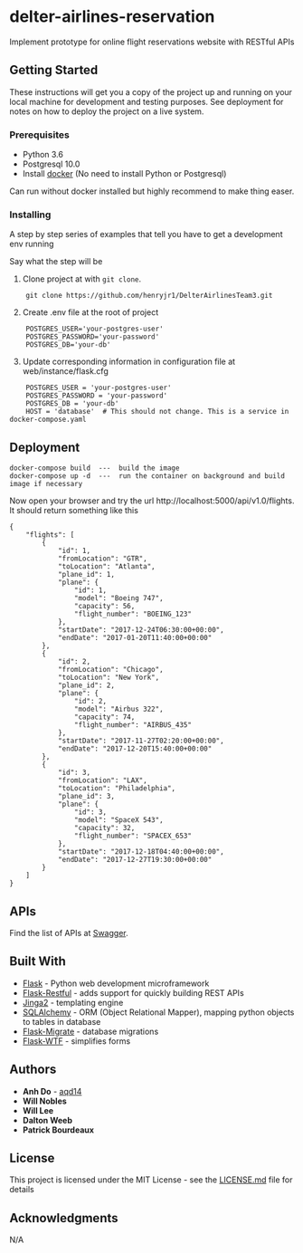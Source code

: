 # delter-airlines-reservation
Implement prototype for online flight reservations website with RESTful APIs

## Getting Started

These instructions will get you a copy of the project up and running on your local machine for development and testing purposes. See deployment for notes on how to deploy the project on a live system.

### Prerequisites
* Python 3.6
* Postgresql 10.0
* Install [docker](https://docs.docker.com/engine/installation/) (No need to install Python or Postgresql)

Can run without docker installed but highly recommend to make thing easer.

### Installing

A step by step series of examples that tell you have to get a development env running

Say what the step will be

1. Clone project at with ```git clone```.
```
    git clone https://github.com/henryjr1/DelterAirlinesTeam3.git
```
2. Create .env file at the root of project

```
    POSTGRES_USER='your-postgres-user'
    POSTGRES_PASSWORD='your-password'
    POSTGRES_DB='your-db'
```

3. Update corresponding information in configuration file at web/instance/flask.cfg
```
    POSTGRES_USER = 'your-postgres-user'
    POSTGRES_PASSWORD = 'your-password'
    POSTGRES_DB = 'your-db'
    HOST = 'database'  # This should not change. This is a service in docker-compose.yaml
```

## Deployment
```
docker-compose build  ---  build the image
docker-compose up -d  ---  run the container on background and build image if necessary
```

Now open your browser and try the url http://localhost:5000/api/v1.0/flights. It should return something like this
```
{
    "flights": [
        {
            "id": 1,
            "fromLocation": "GTR",
            "toLocation": "Atlanta",
            "plane_id": 1,
            "plane": {
                "id": 1,
                "model": "Boeing 747",
                "capacity": 56,
                "flight_number": "BOEING_123"
            },
            "startDate": "2017-12-24T06:30:00+00:00",
            "endDate": "2017-01-20T11:40:00+00:00"
        },
        {
            "id": 2,
            "fromLocation": "Chicago",
            "toLocation": "New York",
            "plane_id": 2,
            "plane": {
                "id": 2,
                "model": "Airbus 322",
                "capacity": 74,
                "flight_number": "AIRBUS_435"
            },
            "startDate": "2017-11-27T02:20:00+00:00",
            "endDate": "2017-12-20T15:40:00+00:00"
        },
        {
            "id": 3,
            "fromLocation": "LAX",
            "toLocation": "Philadelphia",
            "plane_id": 3,
            "plane": {
                "id": 3,
                "model": "SpaceX 543",
                "capacity": 32,
                "flight_number": "SPACEX_653"
            },
            "startDate": "2017-12-18T04:40:00+00:00",
            "endDate": "2017-12-27T19:30:00+00:00"
        }
    ]
}
```
## APIs
Find the list of APIs at [Swagger](https://app.swaggerhub.com/apis/DelterArlines/DelterAirlinesAPI/1.0.0).


## Built With
* [Flask](http://flask.pocoo.org/]) - Python web development microframework
* [Flask-Restful](https://flask-restful.readthedocs.io/en/latest/) - adds support for quickly building REST APIs
* [Jinga2](http://jinja.pocoo.org/docs/2.10/) - templating engine
* [SQLAlchemy](https://www.sqlalchemy.org/) - ORM (Object Relational Mapper), mapping python objects to tables in database
* [Flask-Migrate](https://flask-migrate.readthedocs.io/en/latest/) - database migrations
* [Flask-WTF](https://flask-wtf.readthedocs.io/en/stable/) - simplifies forms

## Authors

* **Anh Do** - [aqd14](https://github.com/aqd14)
* **Will Nobles**
* **Will Lee**
* **Dalton Weeb**
* **Patrick Bourdeaux**

## License

This project is licensed under the MIT License - see the [LICENSE.md](LICENSE.md) file for details

## Acknowledgments
N/A
